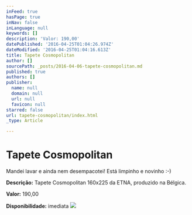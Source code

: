 ```yaml
---
inFeed: true
hasPage: true
inNav: false
inLanguage: null
keywords: []
description: 'Valor: 190,00'
datePublished: '2016-04-25T01:04:26.974Z'
dateModified: '2016-04-25T01:04:16.613Z'
title: Tapete Cosmopolitan
author: []
sourcePath: _posts/2016-04-06-tapete-cosmopolitan.md
published: true
authors: []
publisher:
  name: null
  domain: null
  url: null
  favicon: null
starred: false
url: tapete-cosmopolitan/index.html
_type: Article

---
```

# Tapete Cosmopolitan

Mandei lavar e ainda nem desempacotei! Está limpinho e novinho :-)

**Descrição:** Tapete Cosmopolitan 160x225 da ETNA, produzido na Bélgica.

**Valor:** 190,00

**Disponibilidade:** imediata
![](https://the-grid-user-content.s3-us-west-2.amazonaws.com/77070daa-171b-499f-a311-4305ed5520dc.jpg)